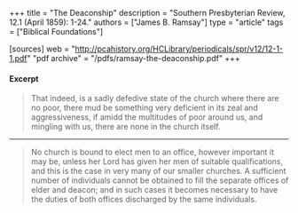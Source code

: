 +++
title = "The Deaconship"
description = "Southern Presbyterian Review, 12.1 (April 1859): 1-24."
authors = ["James B. Ramsay"]
type = "article"
tags = ["Biblical Foundations"]

[sources]
web = "http://pcahistory.org/HCLibrary/periodicals/spr/v12/12-1-1.pdf"
"pdf archive" = "/pdfs/ramsay-the-deaconship.pdf"
+++

#### Excerpt

> That indeed, is a sadly defedive state of the church where there are no poor, there mud be something very deficient in its zeal and aggressiveness, if amidd the multitudes of poor around us, and mingling with us, there are none in the church itself.

-------

> No church is bound to elect men to an office, however important it may be, unless her Lord has given her men of suitable qualifications, and this is the case in very many of our smaller churches. A sufficient number of individuals cannot be obtained to fill the separate offices of elder and deacon; and in such cases it becomes necessary to have the duties of both offices discharged by the same individuals.
